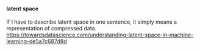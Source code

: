 #### latent space
If I have to describe latent space in one sentence, it simply means a representation of compressed data. https://towardsdatascience.com/understanding-latent-space-in-machine-learning-de5a7c687d8d